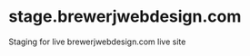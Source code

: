 stage.brewerjwebdesign.com
==========================

Staging for live brewerjwebdesign.com live site
